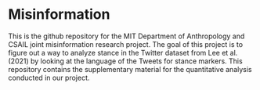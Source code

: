 # Misinformation
This is the github repository for the MIT Department of Anthropology and CSAIL joint misinformation research project. 
The goal of this project is to figure out a way to analyze stance in the Twitter dataset from Lee et al. (2021) by looking at the language of the Tweets for stance markers.
This repository contains the supplementary material for the quantitative analysis conducted in our project.

